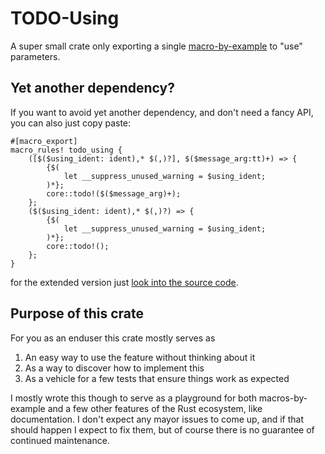 # TODO-Using

A super small crate only exporting a single [macro-by-example](https://doc.rust-lang.org/stable/rust-by-example/macros.html#macro_rules) to "use" parameters.

## Yet another dependency?

If you want to avoid yet another dependency, and don't need a fancy API, you can also just copy paste:

```
#[macro_export]
macro_rules! todo_using {
    ([$($using_ident: ident),* $(,)?], $($message_arg:tt)+) => {
        {$(
            let __suppress_unused_warning = $using_ident;
        )*};
        core::todo!($($message_arg)+);
    };
    ($($using_ident: ident),* $(,)?) => {
        {$(
            let __suppress_unused_warning = $using_ident;
        )*};
        core::todo!();
    };
}
```

for the extended version just [look into the source code](`todo_using`).

## Purpose of this crate
For you as an enduser this crate mostly serves as
1. An easy way to use the feature without thinking about it
2. As a way to discover how to implement this
3. As a vehicle for a few tests that ensure things work as expected

I mostly wrote this though to serve as a playground for both macros-by-example and a few other features of the Rust ecosystem, like documentation. I don't expect any mayor issues to come up, and if that should happen I expect to fix them, but of course there is no guarantee of continued maintenance.